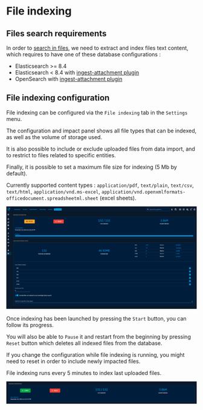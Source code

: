 # File indexing

## Files search requirements

In order to [search in files](../usage/search.md#full-text-search-in-files-content), we need to extract and index files text content, which requires to have one of these database configurations :

* Elasticsearch >= 8.4
* Elasticsearch < 8.4 with [ingest-attachment plugin](https://www.elastic.co/guide/en/elasticsearch/plugins/8.3/ingest-attachment.html)
* OpenSearch with [ingest-attachment plugin](https://opensearch.org/docs/2.9/install-and-configure/plugins/)

## File indexing configuration

File indexing can be configured via the ``File indexing`` tab in the ``Settings`` menu.

The configuration and impact panel shows all file types that can be indexed, as well as the volume of storage used.

It is also possible to include or exclude uploaded files from data import, and to restrict to files related to specific entities.

Finally, it is possible to set a maximum file size for indexing (5 Mb by default).

Currently supported content types : `application/pdf`, `text/plain`, `text/csv`, `text/html`, `application/vnd.ms-excel`, `application/vnd.openxmlformats-officedocument.spreadsheetml.sheet` (excel sheets).

![file-indexing-settings.png](assets/file-indexing-settings.png)

Once indexing has been launched by pressing the ``Start`` button, you can follow its progress. 

You will also be able to ``Pause`` it and restart from the beginning by pressing ``Reset`` button which deletes all indexed files from the database.

If you change the configuration while file indexing is running, you might need to reset in order to include newly impacted files.

File indexing runs every 5 minutes to index last uploaded files.

![file-indexing-monitoring.png](assets/file-indexing-monitoring.png)
